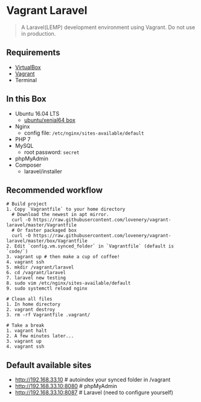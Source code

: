 # Vagrant Laravel

> A Laravel(LEMP) development environment using Vagrant.
Do not use in production.

## Requirements

- [VirtualBox](https://www.virtualbox.org/)
- [Vagrant](https://www.vagrantup.com/)
- Terminal

## In this Box

- Ubuntu 16.04 LTS
  - [ubuntu/xenial64 box](https://app.vagrantup.com/ubuntu/boxes/xenial64)
- Nginx
  - config file: `/etc/nginx/sites-available/default`
- PHP 7
- MySQL
  - root password: `secret`
- phpMyAdmin
- Composer
  - laravel/installer

## Recommended workflow

```shell
# Build project
1. Copy `Vagrantfile` to your home directory
  # Download the newest in apt mirror.
  curl -O https://raw.githubusercontent.com/lovenery/vagrant-laravel/master/Vagrantfile
  # Or faster packaged box
  curl -O https://raw.githubusercontent.com/lovenery/vagrant-laravel/master/box/Vagrantfile
2. Edit `config.vm.synced_folder` in `Vagrantfile` (default is `code/`)
3. vagrant up # then make a cup of coffee!
4. vagrant ssh
5. mkdir /vagrant/laravel
6. cd /vagrant/laravel
7. laravel new testing
8. sudo vim /etc/nginx/sites-available/default
9. sudo systemctl reload nginx

# Clean all files
1. In home directory
2. vagrant destroy
3. rm -rf Vagrantfile .vagrant/

# Take a break
1. vagrant halt
2. A few minutes later...
3. vagrant up
4. vagrant ssh
```

## Default available sites

- http://192.168.33.10 # autoindex your synced folder in /vagrant
- http://192.168.33.10:8080 # phpMyAdmin
- http://192.168.33.10:8087 # Laravel (need to configure yourself)
